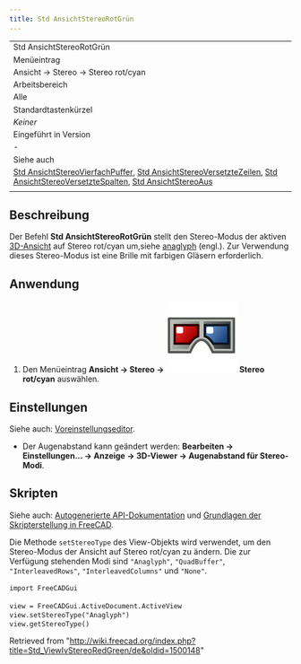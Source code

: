 ```yaml
---
title: Std AnsichtStereoRotGrün
---
```


|                                                                                                                                                                                                                                                                                                                                                                                                            |
| ---------------------------------------------------------------------------------------------------------------------------------------------------------------------------------------------------------------------------------------------------------------------------------------------------------------------------------------------------------------------------------------------------------- |
| Std AnsichtStereoRotGrün                                                                                                                                                                                                                                                                                                                                                                                   |
| Menüeintrag                                                                                                                                                                                                                                                                                                                                                                                                |
| Ansicht → Stereo → Stereo rot/cyan                                                                                                                                                                                                                                                                                                                                                                         |
| Arbeitsbereich                                                                                                                                                                                                                                                                                                                                                                                             |
| Alle                                                                                                                                                                                                                                                                                                                                                                                                       |
| Standardtastenkürzel                                                                                                                                                                                                                                                                                                                                                                                       |
| _Keiner_                                                                                                                                                                                                                                                                                                                                                                                                   |
| Eingeführt in Version                                                                                                                                                                                                                                                                                                                                                                                      |
| -                                                                                                                                                                                                                                                                                                                                                                                                          |
| Siehe auch                                                                                                                                                                                                                                                                                                                                                                                                 |
| [Std AnsichtStereoVierfachPuffer](/Std_ViewIvStereoQuadBuff/de "Std ViewIvStereoQuadBuff/de"), [Std AnsichtStereoVersetzteZeilen](/Std_ViewIvStereoInterleavedRows/de "Std ViewIvStereoInterleavedRows/de"), [Std AnsichtStereoVersetzteSpalten](/Std_ViewIvStereoInterleavedColumns/de "Std ViewIvStereoInterleavedColumns/de"), [Std AnsichtStereoAus](/Std_ViewIvStereoOff/de "Std ViewIvStereoOff/de") |
|                                                                                                                                                                                                                                                                                                                                                                                                            |

## Beschreibung

Der Befehl **Std AnsichtStereoRotGrün** stellt den Stereo-Modus der aktiven [3D-Ansicht](/3D_view/de "3D view/de") auf Stereo rot/cyan um,siehe [anaglyph](https://en.wikipedia.org/wiki/Anaglyph_3D) (engl.). Zur Verwendung dieses Stereo-Modus ist eine Brille mit farbigen Gläsern erforderlich.

## Anwendung

1. Den Menüeintrag **Ansicht → Stereo → ![](/src/assets/images/Std_ViewIvStereoRedGreen.svg) Stereo rot/cyan** auswählen.

## Einstellungen

Siehe auch: [Voreinstellungseditor](/Preferences_Editor/de "Preferences Editor/de").

- Der Augenabstand kann geändert werden: **Bearbeiten → Einstellungen... → Anzeige → 3D-Viewer → Augenabstand für Stereo-Modi**.

## Skripten

Siehe auch: [Autogenerierte API-Dokumentation](https://freecad.github.io/SourceDoc/) und [Grundlagen der Skripterstellung in FreeCAD](/FreeCAD_Scripting_Basics/de "FreeCAD Scripting Basics/de").

Die Methode `setStereoType` des View-Objekts wird verwendet, um den Stereo-Modus der Ansicht auf Stereo rot/cyan zu ändern. Die zur Verfügung stehenden Modi sind `"Anaglyph"`, `"QuadBuffer"`, `"InterleavedRows"`, `"InterleavedColumns"` und `"None"`.

```
import FreeCADGui

view = FreeCADGui.ActiveDocument.ActiveView
view.setStereoType("Anaglyph")
view.getStereoType()

```

Retrieved from "<http://wiki.freecad.org/index.php?title=Std_ViewIvStereoRedGreen/de&oldid=1500148>"
